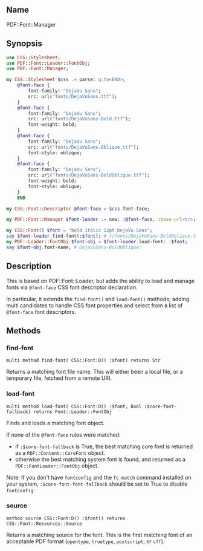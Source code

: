 ## Name

PDF::Font::Manager

## Synopsis

```raku
use CSS::Stylesheet;
use PDF::Font::Loader::FontObj;
use PDF::Font::Manager;

my CSS::Stylesheet $css .= parse: q:to<END>;
    @font-face {
        font-family: "DejaVu Sans";
        src: url("fonts/DejaVuSans.ttf");
    }
    @font-face {
        font-family: "DejaVu Sans";
        src: url("fonts/DejaVuSans-Bold.ttf");
        font-weight: bold;
    }
    @font-face {
        font-family: "DejaVu Sans";
        src: url("fonts/DejaVuSans-Oblique.ttf");
        font-style: oblique;
    }
    @font-face {
        font-family: "DejaVu Sans";
        src: url("fonts/DejaVuSans-BoldOblique.ttf");
        font-weight: bold;
        font-style: oblique;
    }
    END

my CSS::Font::Descriptor @font-face = $css.font-face;

my PDF::Font::Manager $font-loader .= new: :@font-face, :base-url<t/>;

my CSS::Font() $font = "bold italic 12pt DejaVu Sans";
say $font-loader.find-font(:$font); # t/fonts/DejaVuSans-BoldOblique.ttf';
my PDF::Loader::FontObj $font-obj = $font-loader.load-font: :$font;
say $font-obj.font-name; # DejaVuSans-BoldOblique;
```

## Description

This is based on PDF::Font::Loader, but adds the ability to load and manage fonts
via `@font-face` CSS font descriptor declaration.

In particular, it extends the `find-font()` and `load-font()` methods; adding multi candidates to
handle CSS font properties and select from a list of `@font-face` font descriptors.

## Methods

### find-font

    multi method find-font( CSS::Font:D() :$font) returns Str

Returns a matching font file name. This will either been a local file, or
a temporary file, fetched from a remote URI.

### load-font

    multi method load-font( CSS::Font:D() :$font, Bool :$core-font-fallback) returns Font::Loader::FontObj

Finds and loads a matching font object.

If none of the `@font-face` rules were matched:

- if `:$core-font-fallback` is True, the best matching core font is returned as a `PDF::Content::CoreFont` object.
- otherwise the best matching system font is found, and returned as a `PDF::FontLoader::FontObj` object.

Note: If you don't have `fontconfig` and the `fc-match` command installed on your system, `:$core-font-font-fallback` should be set to True to disable `fontconfig`.

### source

    method source CSS::Font:D() :$font() returns CSS::Font::Resources::Source

Returns a matching source for the font. This is the first matching font of an acceptable
PDF format (`opentype`, `truetype`, `postscript`, or `cff`).
